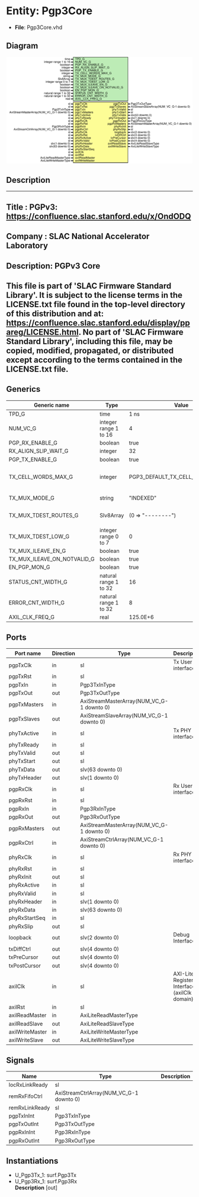 # Entity: Pgp3Core

- **File**: Pgp3Core.vhd
## Diagram

![Diagram](Pgp3Core.svg "Diagram")
## Description

-----------------------------------------------------------------------------
 Title      : PGPv3: https://confluence.slac.stanford.edu/x/OndODQ
-----------------------------------------------------------------------------
 Company    : SLAC National Accelerator Laboratory
-----------------------------------------------------------------------------
 Description: PGPv3 Core
-----------------------------------------------------------------------------
 This file is part of 'SLAC Firmware Standard Library'.
 It is subject to the license terms in the LICENSE.txt file found in the
 top-level directory of this distribution and at:
    https://confluence.slac.stanford.edu/display/ppareg/LICENSE.html.
 No part of 'SLAC Firmware Standard Library', including this file,
 may be copied, modified, propagated, or distributed except according to
 the terms contained in the LICENSE.txt file.
-----------------------------------------------------------------------------
## Generics

| Generic name                | Type                  | Value                            | Description                      |
| --------------------------- | --------------------- | -------------------------------- | -------------------------------- |
| TPD_G                       | time                  | 1 ns                             |                                  |
| NUM_VC_G                    | integer range 1 to 16 | 4                                |                                  |
| PGP_RX_ENABLE_G             | boolean               | true                             |                                  |
| RX_ALIGN_SLIP_WAIT_G        | integer               | 32                               |                                  |
| PGP_TX_ENABLE_G             | boolean               | true                             |                                  |
| TX_CELL_WORDS_MAX_G         | integer               | PGP3_DEFAULT_TX_CELL_WORDS_MAX_C |  Number of 64-bit words per cell |
| TX_MUX_MODE_G               | string                | "INDEXED"                        |  Or "ROUTED"                     |
| TX_MUX_TDEST_ROUTES_G       | Slv8Array             | (0 => "--------")                |  Only used in ROUTED mode        |
| TX_MUX_TDEST_LOW_G          | integer range 0 to 7  | 0                                |                                  |
| TX_MUX_ILEAVE_EN_G          | boolean               | true                             |                                  |
| TX_MUX_ILEAVE_ON_NOTVALID_G | boolean               | true                             |                                  |
| EN_PGP_MON_G                | boolean               | true                             |                                  |
| STATUS_CNT_WIDTH_G          | natural range 1 to 32 | 16                               |                                  |
| ERROR_CNT_WIDTH_G           | natural range 1 to 32 | 8                                |                                  |
| AXIL_CLK_FREQ_G             | real                  | 125.0E+6                         |                                  |
## Ports

| Port name       | Direction | Type                                      | Description                                  |
| --------------- | --------- | ----------------------------------------- | -------------------------------------------- |
| pgpTxClk        | in        | sl                                        | Tx User interface                            |
| pgpTxRst        | in        | sl                                        |                                              |
| pgpTxIn         | in        | Pgp3TxInType                              |                                              |
| pgpTxOut        | out       | Pgp3TxOutType                             |                                              |
| pgpTxMasters    | in        | AxiStreamMasterArray(NUM_VC_G-1 downto 0) |                                              |
| pgpTxSlaves     | out       | AxiStreamSlaveArray(NUM_VC_G-1 downto 0)  |                                              |
| phyTxActive     | in        | sl                                        | Tx PHY interface                             |
| phyTxReady      | in        | sl                                        |                                              |
| phyTxValid      | out       | sl                                        |                                              |
| phyTxStart      | out       | sl                                        |                                              |
| phyTxData       | out       | slv(63 downto 0)                          |                                              |
| phyTxHeader     | out       | slv(1 downto 0)                           |                                              |
| pgpRxClk        | in        | sl                                        | Rx User interface                            |
| pgpRxRst        | in        | sl                                        |                                              |
| pgpRxIn         | in        | Pgp3RxInType                              |                                              |
| pgpRxOut        | out       | Pgp3RxOutType                             |                                              |
| pgpRxMasters    | out       | AxiStreamMasterArray(NUM_VC_G-1 downto 0) |                                              |
| pgpRxCtrl       | in        | AxiStreamCtrlArray(NUM_VC_G-1 downto 0)   |                                              |
| phyRxClk        | in        | sl                                        | Rx PHY interface                             |
| phyRxRst        | in        | sl                                        |                                              |
| phyRxInit       | out       | sl                                        |                                              |
| phyRxActive     | in        | sl                                        |                                              |
| phyRxValid      | in        | sl                                        |                                              |
| phyRxHeader     | in        | slv(1 downto 0)                           |                                              |
| phyRxData       | in        | slv(63 downto 0)                          |                                              |
| phyRxStartSeq   | in        | sl                                        |                                              |
| phyRxSlip       | out       | sl                                        |                                              |
| loopback        | out       | slv(2 downto 0)                           | Debug Interface                              |
| txDiffCtrl      | out       | slv(4 downto 0)                           |                                              |
| txPreCursor     | out       | slv(4 downto 0)                           |                                              |
| txPostCursor    | out       | slv(4 downto 0)                           |                                              |
| axilClk         | in        | sl                                        | AXI-Lite Register Interface (axilClk domain) |
| axilRst         | in        | sl                                        |                                              |
| axilReadMaster  | in        | AxiLiteReadMasterType                     |                                              |
| axilReadSlave   | out       | AxiLiteReadSlaveType                      |                                              |
| axilWriteMaster | in        | AxiLiteWriteMasterType                    |                                              |
| axilWriteSlave  | out       | AxiLiteWriteSlaveType                     |                                              |
## Signals

| Name           | Type                                    | Description |
| -------------- | --------------------------------------- | ----------- |
| locRxLinkReady | sl                                      |             |
| remRxFifoCtrl  | AxiStreamCtrlArray(NUM_VC_G-1 downto 0) |             |
| remRxLinkReady | sl                                      |             |
| pgpTxInInt     | Pgp3TxInType                            |             |
| pgpTxOutInt    | Pgp3TxOutType                           |             |
| pgpRxInInt     | Pgp3RxInType                            |             |
| pgpRxOutInt    | Pgp3RxOutType                           |             |
## Instantiations

- U_Pgp3Tx_1: surf.Pgp3Tx
- U_Pgp3Rx_1: surf.Pgp3Rx
</br>**Description**
 [out]

